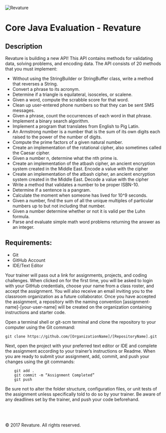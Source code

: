 ![Revature](https://github.com/pjw6193/caliber/blob/master/images/rev-brand.png) 

# Core Java Evaluation - Revature

## Description

Revature is building a new API! This API contains methods for validating data, 
solving problems, and encoding data. The API consists of 20 methods that you 
must implement:

* Without using the StringBuilder or StringBuffer class, write a method that reverses a String.
* Convert a phrase to its acronym.
* Determine if a triangle is equilateral, isosceles, or scalene. 
* Given a word, compute the scrabble score for that word.
* Clean up user-entered phone numbers so that they can be sent SMS messages.
* Given a phrase, count the occurrences of each word in that phrase.
* Implement a binary search algorithm.
* Implement a program that translates from English to Pig Latin.
* An Armstrong number is a number that is the sum of its own digits each raised to the power of the number of digits.
* Compute the prime factors of a given natural number.
* Create an implementation of the rotational cipher, also sometimes called the Caesar cipher.
* Given a number n, determine what the nth prime is.
* Create an implementation of the atbash cipher, an ancient encryption system created in the Middle East. Encode a value with the cipher
* Create an implementation of the atbash cipher, an ancient encryption system created in the Middle East. Decode a value with the cipher
* Write a method that validates a number to be proper ISBN-10.
* Determine if a sentence is a pangram.
* Calculate the moment when someone has lived for 10^9 seconds.
* Given a number, find the sum of all the unique multiples of particular numbers up to but not including that number.
* Given a number determine whether or not it is valid per the Luhn formula.
* Parse and evaluate simple math word problems returning the answer as an integer.

## Requirements:
* Git
* GitHub Account
* IDE/Text Editor

Your trainer will pass out a link for assignments, projects, and coding challenges. When clicked on for the first time, you will be asked to login with your GitHub credentials, choose your name from a class roster, and accept the assignment. You will also receive an email inviting you to the classroom organization as a future collaborator. Once you have accepted the assignment, a repository with the naming convention [assignment-name]-[your-user-name] will be created on the organization containing instructions and starter code.

Open a terminal shell or git-scm terminal and clone the repository to your computer using the Git command:
	
	git clone https://github.com/[OrganizationName]/[RepositoryName].git

Next, open the project with your preferred text editor or IDE and complete the assignment according to your trainer’s instructions or Readme. When you are ready to submit your assignment, add, commit, and push your changes using the git commands:

```
	git add .
	git commit -m “Assignment Completed”
	git push
```

Be sure not to alter the folder structure, configuration files, or unit tests of the assignment unless specifically told to do so by your trainer. Be aware of any deadlines set by the trainer, and push your code beforehand.

<br/><br/><br/>
&copy; 2017 Revature. All rights reserved.

